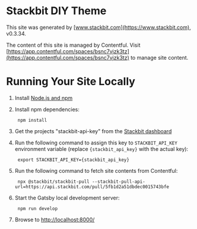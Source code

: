 # Stackbit DIY Theme

This site was generated by [www.stackbit.com](https://www.stackbit.com), v0.3.34.

The content of this site is managed by Contentful. Visit [https://app.contentful.com/spaces/bsnc7vjzk3tz](https://app.contentful.com/spaces/bsnc7vjzk3tz) to manage site content.

# Running Your Site Locally

1. Install [Node.js and npm](https://nodejs.org/en/)

1. Install npm dependencies:

        npm install

1. Get the projects "stackbit-api-key" from the [Stackbit dashboard](https://app.stackbit.com/dashboard)

1. Run the following command to assign this key to `STACKBIT_API_KEY` environment variable (replace `{stackbit_api_key}` with the actual key):

        export STACKBIT_API_KEY={stackbit_api_key}

1. Run the following command to fetch site contents from Contentful:

        npx @stackbit/stackbit-pull --stackbit-pull-api-url=https://api.stackbit.com/pull/5fb1d2a51dbdec0015743bfe

1. Start the Gatsby local development server:

        npm run develop

1. Browse to [http://localhost:8000/](http://localhost:8000/)
